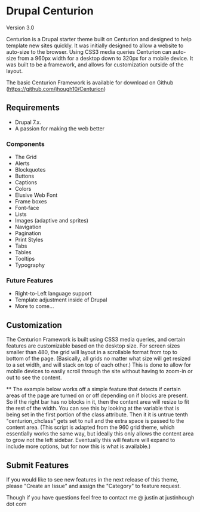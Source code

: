 Drupal Centurion
====================
Version 3.0

Centurion is a Drupal starter theme built on Centurion and designed to help template new sites quickly. It was initially designed to allow a website to auto-size to the browser. Using CSS3 media queries Centurion can auto-size from a 960px width for a desktop down to 320px for a mobile device. It was built to be a framework, and allows for customization outside of the layout.

The basic Centurion Framework is available for download on Github (https://github.com/jhough10/Centurion)

## Requirements
- Drupal 7.x.
- A passion for making the web better

### Components
- The Grid
- Alerts
- Blockquotes
- Buttons
- Captions
- Colors
- Elusive Web Font
- Frame boxes
- Font-face
- Lists
- Images (adaptive and sprites)
- Navigation
- Pagination
- Print Styles
- Tabs
- Tables
- Tooltips
- Typography

### Future Features
- Right-to-Left language support
- Template adjustment inside of Drupal
- More to come...

## Customization

The Centurion Framework is built using CSS3 media queries, and certain features are customizable based on the desktop size. For screen sizes smaller than 480, the grid will layout in a scrollable format from top to bottom of the page. (Basically, all grids no matter what size will get resized to a set width, and will stack on top of each other.) This is done to allow for mobile devices to easily scroll through the site without having to zoom-in or out to see the content.

** The example below works off a simple feature that detects if certain areas of the page are turned on or off depending on if blocks are present. So if the right bar has no blocks in it, then the content area will resize to fit the rest of the width. You can see this by looking at the variable that is being set in the first portion of the class attribute. Then it it is untrue tenth "centurion_chclass" gets set to null and the extra space is passed to the content area. (This script is adapted from the 960 grid theme, which essentially works the same way, but ideally this only allows the content area to grow not the left sidebar. Eventually this will feature will expand to include more options, but for now this is what is available.)


## Submit Features

If you would like to see new features in the next release of
this theme, please "Create an Issue" and assign the "Category"
to feature request.

Though if you have questions feel free to contact me @
justin at justinhough dot com
